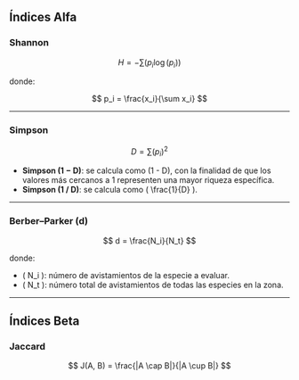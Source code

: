## Índices Alfa

### Shannon

$$
H = -\sum (p_i \log(p_i))
$$

donde:

$$
p_i = \frac{x_i}{\sum x_i}
$$

---

### Simpson

$$
D = \sum (p_i)^2
$$

- **Simpson (1 − D)**: se calcula como \(1 - D\), con la finalidad de que los valores más cercanos a 1 representen una mayor riqueza específica.  
- **Simpson (1 / D)**: se calcula como \( \frac{1}{D} \).

---

### Berber–Parker (d)

$$
d = \frac{N_i}{N_t}
$$

donde:  
- \( N_i \): número de avistamientos de la especie a evaluar.  
- \( N_t \): número total de avistamientos de todas las especies en la zona.

---

## Índices Beta

### Jaccard

$$
J(A, B) = \frac{|A \cap B|}{|A \cup B|}
$$
